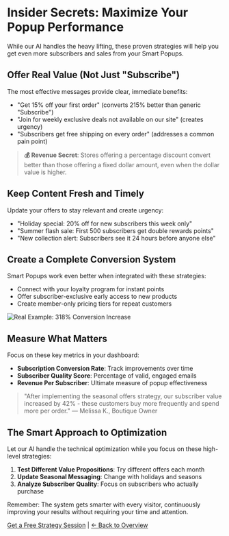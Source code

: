 # Insider Secrets: Maximize Your Popup Performance

While our AI handles the heavy lifting, these proven strategies will help you get even more subscribers and sales from your Smart Popups.

## Offer Real Value (Not Just "Subscribe")
The most effective messages provide clear, immediate benefits:
- "Get 15% off your first order" (converts 215% better than generic "Subscribe")
- "Join for weekly exclusive deals not available on our site" (creates urgency)
- "Subscribers get free shipping on every order" (addresses a common pain point)

> **💰 Revenue Secret**: Stores offering a percentage discount convert better than those offering a fixed dollar amount, even when the dollar value is higher.

## Keep Content Fresh and Timely
Update your offers to stay relevant and create urgency:
- "Holiday special: 20% off for new subscribers this week only"
- "Summer flash sale: First 500 subscribers get double rewards points"
- "New collection alert: Subscribers see it 24 hours before anyone else"

## Create a Complete Conversion System
Smart Popups work even better when integrated with these strategies:
- Connect with your loyalty program for instant points
- Offer subscriber-exclusive early access to new products
- Create member-only pricing tiers for repeat customers

![Real Example: 318% Conversion Increase](https://via.placeholder.com/600x200?text=Best+Practices+Example)

## Measure What Matters
Focus on these key metrics in your dashboard:
- **Subscription Conversion Rate**: Track improvements over time
- **Subscriber Quality Score**: Percentage of valid, engaged emails
- **Revenue Per Subscriber**: Ultimate measure of popup effectiveness

> "After implementing the seasonal offers strategy, our subscriber value increased by 42% - these customers buy more frequently and spend more per order." — Melissa K., Boutique Owner

## The Smart Approach to Optimization
Let our AI handle the technical optimization while you focus on these high-level strategies:
1. **Test Different Value Propositions**: Try different offers each month
2. **Update Seasonal Messaging**: Change with holidays and seasons
3. **Analyze Subscriber Quality**: Focus on subscribers who actually purchase

Remember: The system gets smarter with every visitor, continuously improving your results without requiring your time and attention.

[Get a Free Strategy Session](https://nudgeaiapp.com/strategy) | [← Back to Overview](index.md) 